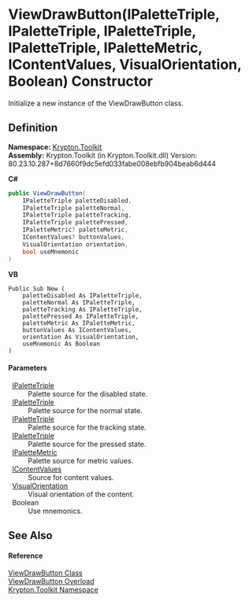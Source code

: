 # ViewDrawButton(IPaletteTriple, IPaletteTriple, IPaletteTriple, IPaletteTriple, IPaletteMetric, IContentValues, VisualOrientation, Boolean) Constructor


Initialize a new instance of the ViewDrawButton class.



## Definition
**Namespace:** <a href="79d2eac2-21f4-54ff-7552-b20c33c30600.md">Krypton.Toolkit</a>  
**Assembly:** Krypton.Toolkit (in Krypton.Toolkit.dll) Version: 80.23.10.287+8d7660f9dc5efd033fabe008ebfb904beab6d444

**C#**
``` C#
public ViewDrawButton(
	IPaletteTriple paletteDisabled,
	IPaletteTriple paletteNormal,
	IPaletteTriple paletteTracking,
	IPaletteTriple palettePressed,
	IPaletteMetric? paletteMetric,
	IContentValues? buttonValues,
	VisualOrientation orientation,
	bool useMnemonic
)
```
**VB**
``` VB
Public Sub New ( 
	paletteDisabled As IPaletteTriple,
	paletteNormal As IPaletteTriple,
	paletteTracking As IPaletteTriple,
	palettePressed As IPaletteTriple,
	paletteMetric As IPaletteMetric,
	buttonValues As IContentValues,
	orientation As VisualOrientation,
	useMnemonic As Boolean
)
```



#### Parameters
<dl><dt>  <a href="6e0b2125-ea47-b68f-46f9-5c79c12d3589.md">IPaletteTriple</a></dt><dd>Palette source for the disabled state.</dd><dt>  <a href="6e0b2125-ea47-b68f-46f9-5c79c12d3589.md">IPaletteTriple</a></dt><dd>Palette source for the normal state.</dd><dt>  <a href="6e0b2125-ea47-b68f-46f9-5c79c12d3589.md">IPaletteTriple</a></dt><dd>Palette source for the tracking state.</dd><dt>  <a href="6e0b2125-ea47-b68f-46f9-5c79c12d3589.md">IPaletteTriple</a></dt><dd>Palette source for the pressed state.</dd><dt>  <a href="24be40a1-a3fd-2c4b-ff96-f9b04b615193.md">IPaletteMetric</a></dt><dd>Palette source for metric values.</dd><dt>  <a href="a3b0103b-df64-4b03-a61f-11688b6e75bf.md">IContentValues</a></dt><dd>Source for content values.</dd><dt>  <a href="d38051f8-c2cc-e81c-0029-02f7ad46f2fa.md">VisualOrientation</a></dt><dd>Visual orientation of the content.</dd><dt>  Boolean</dt><dd>Use mnemonics.</dd></dl>

## See Also


#### Reference
<a href="bdfd48bd-9f28-acc4-7e42-3a9b4952ce9e.md">ViewDrawButton Class</a>  
<a href="5f1b877b-6dc6-73f5-cd40-d1fb44942497.md">ViewDrawButton Overload</a>  
<a href="79d2eac2-21f4-54ff-7552-b20c33c30600.md">Krypton.Toolkit Namespace</a>  
